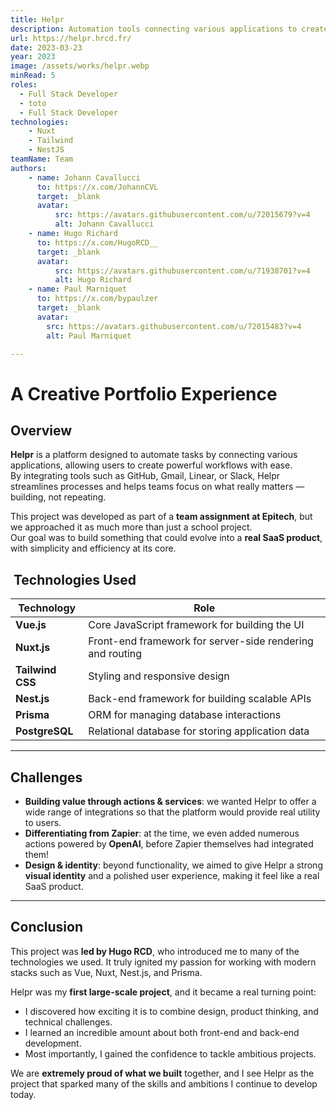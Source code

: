 ```yaml
---
title: Helpr
description: Automation tools connecting various applications to create powerful workflows
url: https://helpr.hrcd.fr/
date: 2023-03-23
year: 2023
image: /assets/works/helpr.webp
minRead: 5
roles:
  - Full Stack Developer
  - toto
  - Full Stack Developer
technologies:
    - Nuxt
    - Tailwind
    - NestJS
teamName: Team
authors:
    - name: Johann Cavallucci
      to: https://x.com/JohannCVL
      target: _blank
      avatar:
          src: https://avatars.githubusercontent.com/u/72015679?v=4
          alt: Johann Cavallucci
    - name: Hugo Richard
      to: https://x.com/HugoRCD__
      target: _blank
      avatar:
          src: https://avatars.githubusercontent.com/u/71938701?v=4
          alt: Hugo Richard
    - name: Paul Marniquet
      to: https://x.com/bypaulzer
      target: _blank
      avatar:
        src: https://avatars.githubusercontent.com/u/72015483?v=4
        alt: Paul Marniquet

---
```

#  A Creative Portfolio Experience

## Overview

**Helpr** is a platform designed to automate tasks by connecting various applications, allowing users to create powerful workflows with ease.  
By integrating tools such as GitHub, Gmail, Linear, or Slack, Helpr streamlines processes and helps teams focus on what really matters — building, not repeating.

This project was developed as part of a **team assignment at Epitech**, but we approached it as much more than just a school project.  
Our goal was to build something that could evolve into a **real SaaS product**, with simplicity and efficiency at its core.

## ️ Technologies Used

| Technology      | Role |
|-----------------|------|
| **Vue.js**      | Core JavaScript framework for building the UI |
| **Nuxt.js**     | Front-end framework for server-side rendering and routing |
| **Tailwind CSS**| Styling and responsive design |
| **Nest.js**     | Back-end framework for building scalable APIs |
| **Prisma**      | ORM for managing database interactions |
| **PostgreSQL**  | Relational database for storing application data |

---

## Challenges

- **Building value through actions & services**: we wanted Helpr to offer a wide range of integrations so that the platform would provide real utility to users.
- **Differentiating from Zapier**: at the time, we even added numerous actions powered by **OpenAI**, before Zapier themselves had integrated them!
- **Design & identity**: beyond functionality, we aimed to give Helpr a strong **visual identity** and a polished user experience, making it feel like a real SaaS product.

---

## Conclusion

This project was **led by Hugo RCD**, who introduced me to many of the technologies we used. It truly ignited my passion for working with modern stacks such as Vue, Nuxt, Nest.js, and Prisma.

Helpr was my **first large-scale project**, and it became a real turning point:
- I discovered how exciting it is to combine design, product thinking, and technical challenges.
- I learned an incredible amount about both front-end and back-end development.
- Most importantly, I gained the confidence to tackle ambitious projects.

We are **extremely proud of what we built** together, and I see Helpr as the project that sparked many of the skills and ambitions I continue to develop today. 
